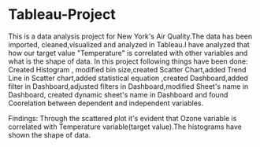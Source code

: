 # Tableau-Project

This is a data analysis project for New York's Air Quality.The data has been imported, cleaned,visualized and analyzed in Tableau.I have analyzed that how our target value "Temperature" is correlated with other variables and what is the shape of data.
In this project following things have been done:
Created Histogram , modified bin size,created Scatter Chart,added Trend Line in Scatter chart,added statistical equation ,created Dashboard,added filter in Dashboard,adjusted filters in Dashboard,modified Sheet's name in Dashboard, created dynamic sheet's name in Dashboard and found Coorelation between dependent and independent variables.

Findings: Through the scattered plot it's evident that Ozone variable is correlated with Temperature variable(target value).The histograms have shown the shape of data.

